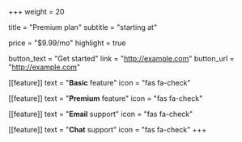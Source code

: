 +++
weight = 20

title = "Premium plan"
subtitle = "starting at"

price = "$9.99/mo"
highlight = true

button_text = "Get started"
link = "http://example.com"
button_url = "http://example.com"

[[feature]]
  text = "**Basic** feature"
  icon = "fas fa-check"

[[feature]]
  text = "**Premium** feature"
  icon = "fas fa-check"

[[feature]]
  text = "**Email** support"
  icon = "fas fa-check"

[[feature]]
  text = "**Chat** support"
  icon = "fas fa-check"
+++

